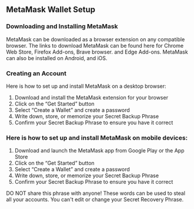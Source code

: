 

## MetaMask Wallet Setup

<h3>Downloading and Installing MetaMask</h3>

MetaMask can be downloaded as a browser extension on any compatible browser. 
The links to download MetaMask can be found here for Chrome Web Store, Firefox Add-ons, Brave browser. and Edge Add-ons.
MetaMask can also be installed on Android, and iOS.

<h3>Creating an Account</h3>
Here is how to set up and install MetaMask on a desktop browser:
<ol>
<li>Download and install the MetaMask extension for your browser</li>
<li>Click on the “Get Started” button</li>
<li>Select “Create a Wallet” and create a password</li>
<li>Write down, store, or memorize your Secret Backup Phrase</li>
<li>Confirm your Secret Backup Phrase to ensure you have it correct</li>
  </ol>
<h3>Here is how to set up and install MetaMask on mobile devices:</h3>

<ol><li>Download and launch the MetaMask app from Google Play or the App Store</li>
<li>Click on the “Get Started” button</li>
<li>Select “Create a Wallet” and create a password</li>
<li>Write down, store, or memorize your Secret Backup Phrase</li>
<li>Confirm your Secret Backup Phrase to ensure you have it correct</li></ol>
  
DO NOT share this phrase with anyone! These words can be used to steal all your accounts. You can't edit or change your Secret Recovery Phrase.

